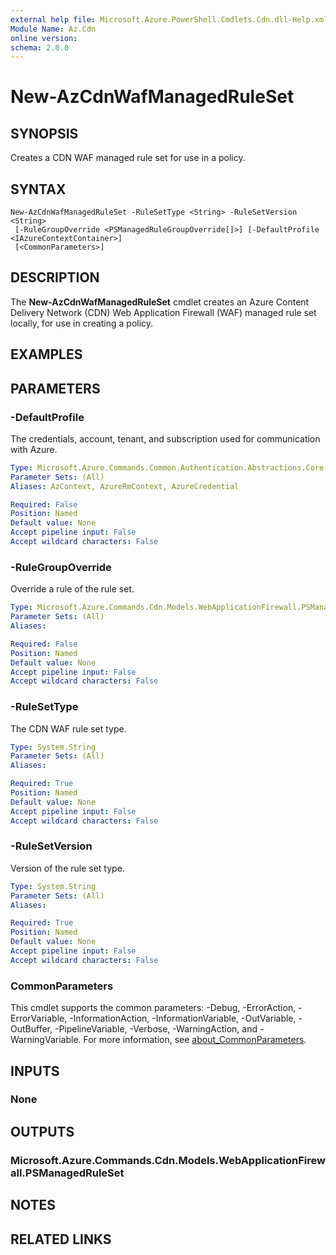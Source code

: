 ```yaml
---
external help file: Microsoft.Azure.PowerShell.Cmdlets.Cdn.dll-Help.xml
Module Name: Az.Cdn
online version:
schema: 2.0.0
---
```


# New-AzCdnWafManagedRuleSet

## SYNOPSIS
Creates a CDN WAF managed rule set for use in a policy.

## SYNTAX

```
New-AzCdnWafManagedRuleSet -RuleSetType <String> -RuleSetVersion <String>
 [-RuleGroupOverride <PSManagedRuleGroupOverride[]>] [-DefaultProfile <IAzureContextContainer>]
 [<CommonParameters>]
```

## DESCRIPTION
The **New-AzCdnWafManagedRuleSet** cmdlet creates an Azure Content Delivery Network (CDN) Web
Application Firewall (WAF) managed rule set locally, for use in creating a policy.

## EXAMPLES

## PARAMETERS

### -DefaultProfile
The credentials, account, tenant, and subscription used for communication with Azure.

```yaml
Type: Microsoft.Azure.Commands.Common.Authentication.Abstractions.Core.IAzureContextContainer
Parameter Sets: (All)
Aliases: AzContext, AzureRmContext, AzureCredential

Required: False
Position: Named
Default value: None
Accept pipeline input: False
Accept wildcard characters: False
```

### -RuleGroupOverride
Override a rule of the rule set.

```yaml
Type: Microsoft.Azure.Commands.Cdn.Models.WebApplicationFirewall.PSManagedRuleGroupOverride[]
Parameter Sets: (All)
Aliases:

Required: False
Position: Named
Default value: None
Accept pipeline input: False
Accept wildcard characters: False
```

### -RuleSetType
The CDN WAF rule set type.

```yaml
Type: System.String
Parameter Sets: (All)
Aliases:

Required: True
Position: Named
Default value: None
Accept pipeline input: False
Accept wildcard characters: False
```

### -RuleSetVersion
Version of the rule set type.

```yaml
Type: System.String
Parameter Sets: (All)
Aliases:

Required: True
Position: Named
Default value: None
Accept pipeline input: False
Accept wildcard characters: False
```

### CommonParameters
This cmdlet supports the common parameters: -Debug, -ErrorAction, -ErrorVariable, -InformationAction, -InformationVariable, -OutVariable, -OutBuffer, -PipelineVariable, -Verbose, -WarningAction, and -WarningVariable. For more information, see [about_CommonParameters](http://go.microsoft.com/fwlink/?LinkID=113216).

## INPUTS

### None

## OUTPUTS

### Microsoft.Azure.Commands.Cdn.Models.WebApplicationFirewall.PSManagedRuleSet

## NOTES

## RELATED LINKS
